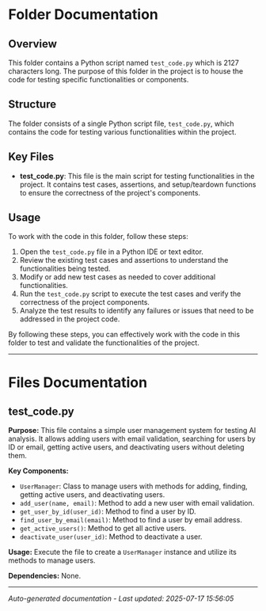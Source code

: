 # Folder Documentation

## Overview
This folder contains a Python script named `test_code.py` which is 2127 characters long. The purpose of this folder in the project is to house the code for testing specific functionalities or components.

## Structure
The folder consists of a single Python script file, `test_code.py`, which contains the code for testing various functionalities within the project.

## Key Files
- **test_code.py**: This file is the main script for testing functionalities in the project. It contains test cases, assertions, and setup/teardown functions to ensure the correctness of the project's components.

## Usage
To work with the code in this folder, follow these steps:
1. Open the `test_code.py` file in a Python IDE or text editor.
2. Review the existing test cases and assertions to understand the functionalities being tested.
3. Modify or add new test cases as needed to cover additional functionalities.
4. Run the `test_code.py` script to execute the test cases and verify the correctness of the project components.
5. Analyze the test results to identify any failures or issues that need to be addressed in the project code.

By following these steps, you can effectively work with the code in this folder to test and validate the functionalities of the project.

---

# Files Documentation

## test_code.py

**Purpose:** This file contains a simple user management system for testing AI analysis. It allows adding users with email validation, searching for users by ID or email, getting active users, and deactivating users without deleting them.

**Key Components:**
- `UserManager`: Class to manage users with methods for adding, finding, getting active users, and deactivating users.
- `add_user(name, email)`: Method to add a new user with email validation.
- `get_user_by_id(user_id)`: Method to find a user by ID.
- `find_user_by_email(email)`: Method to find a user by email address.
- `get_active_users()`: Method to get all active users.
- `deactivate_user(user_id)`: Method to deactivate a user.

**Usage:** Execute the file to create a `UserManager` instance and utilize its methods to manage users.

**Dependencies:** None.

---
*Auto-generated documentation - Last updated: 2025-07-17 15:56:05*

